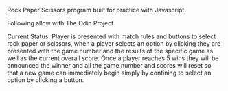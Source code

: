 Rock Paper Scissors program built for practice with Javascript.

Following allow with The Odin Project

Current Status: Player is presented with match rules and buttons to select rock paper or scissors, when a player selects an option by clicking they are presented with the game number and the results of the specific game as well as the current overall score. Once a player reaches 5 wins they will be announced the winner and all the game number and scores will reset so that a new game can immediately begin simply by contining to select an option by clicking a button.